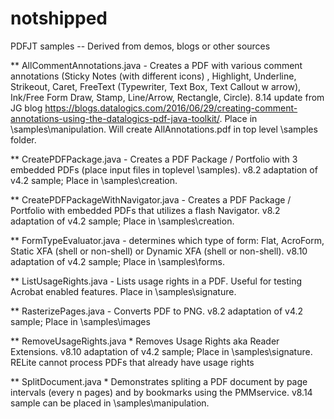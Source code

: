 # notshipped
PDFJT samples -- Derived from demos, blogs or other sources

** AllCommentAnnotations.java - Creates a PDF with various comment annotations (Sticky Notes (with different icons) , Highlight, Underline,  Strikeout, Caret, FreeText (Typewriter, Text Box, Text Callout w arrow), Ink/Free Form Draw, Stamp, Line/Arrow, Rectangle, Circle). 8.14 update from JG blog https://blogs.datalogics.com/2016/06/29/creating-comment-annotations-using-the-datalogics-pdf-java-toolkit/.  Place in \samples\manipulation. Will create AllAnnotations.pdf in top level \samples folder. 

** CreatePDFPackage.java - Creates a PDF Package / Portfolio with 3 embedded PDFs (place input files in toplevel \samples). v8.2 adaptation of v4.2 sample; Place in \samples\creation.

** CreatePDFPackageWithNavigator.java - Creates a PDF Package / Portfolio with embedded PDFs that utilizes a flash Navigator. v8.2 adaptation of v4.2 sample;  Place in \samples\creation.

** FormTypeEvaluator.java - determines which type of form: Flat, AcroForm, Static XFA (shell or non-shell) or Dynamic XFA (shell or non-shell). v8.10 adaptation of v4.2 sample; Place in \samples\forms.  

** ListUsageRights.java - Lists usage rights in a PDF. Useful for testing Acrobat enabled features. Place in \samples\signature.  

** RasterizePages.java - Converts PDF to PNG. v8.2 adaptation of v4.2 sample; Place in \samples\images

** RemoveUsageRights.java * Removes Usage Rights aka Reader Extensions. v8.10 adaptation of v4.2 sample; Place in \samples\signature.  RELite cannot process PDFs that already have usage rights

** SplitDocument.java * Demonstrates spliting a PDF document by page intervals (every n pages) and by bookmarks using the PMMservice. v8.14 sample can be placed in \samples\manipulation. 


